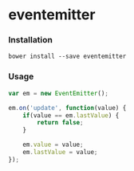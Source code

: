 # eventemitter

### Installation
```
bower install --save eventemitter
```

### Usage
```js
var em = new EventEmitter();

em.on('update', function(value) {
	if(value == em.lastValue) {
		return false;
	}

	em.value = value;
	em.lastValue = value;
});
```